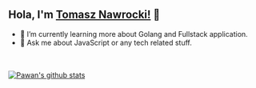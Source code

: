 ## Hola, I'm [Tomasz Nawrocki!](https://navroportfolio.netlify.app) 👋

- 🌱 I’m currently learning more about Golang and Fullstack application.
- 💬 Ask me about JavaScript or any tech related stuff.

<br/>
<br/>

<a href="https://github.com/NavroO">
 <img align="center" src="https://github-readme-stats.vercel.app/api?username=NavroO&show_icons=true&theme=light&line_height=27" alt="Pawan's github stats"/>
</a>

<br/>
